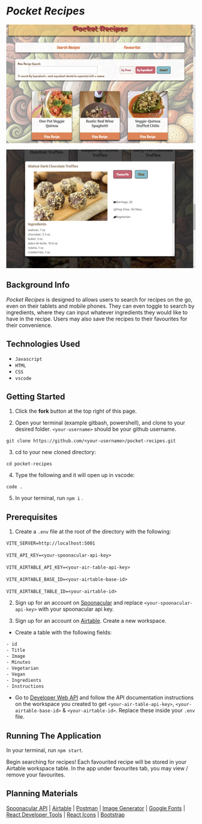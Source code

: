 # _Pocket Recipes_

![App Screenshot](/public/app-front.jpg)

![Recipe Modal](/public/Modal.jpg)

## Background Info

_Pocket Recipes_ is designed to allows users to search for recipes on the go, even on their tablets and mobile phones. They can even toggle to search by ingredients, where they can input whatever ingredients they would like to have in the recipe. Users may also save the recipes to their favourites for their convenience.

## Technologies Used

- `Javascript`
- `HTML`
- `CSS`
- `vscode`

## Getting Started

1. Click the **fork** button at the top right of this page.

2. Open your terminal (example gitbash, powershell), and clone to your desired folder.
   `<your-username>` should be your github username.

```
git clone https://github.com/<your-username>/pocket-recipes.git
```

3. cd to your new cloned directory:

```
cd pocket-recipes
```

4. Type the following and it will open up in vscode:

```
code .
```

5. In your terminal, run `npm i` .

## Prerequisites

1. Create a `.env` file at the root of the directory with the following:

```
VITE_SERVER=http://localhost:5001

VITE_API_KEY=<your-spoonacular-api-key>

VITE_AIRTABLE_API_KEY=<your-air-table-api-key>

VITE_AIRTABLE_BASE_ID=<your-airtable-base-id>

VITE_AIRTABLE_TABLE_ID=<your-airtable-id>
```

2. Sign up for an account on [Spoonacular](https://spoonacular.com/food-api) and replace `<your-spoonacular-api-key>` with your spoonacular api key.

3. Sign up for an account on [Airtable](https://airtable.com/). Create a new workspace.

- Create a table with the following fields:

```
- id
- Title
- Image
- Minutes
- Vegetarian
- Vegan
- Ingredients
- Instructions
```

- Go to [Developer Web API](https://airtable.com/developers/web/api/introduction) and follow the API documentation instructions on the workspace you created to get `<your-air-table-api-key>`, `<your-airtable-base-id>` & `<your-airtable-id>`. Replace these inside your `.env` file.

## Running The Application

In your terminal, run `npm start`.

Begin searching for recipes! Each favourited recipe will be stored in your Airtable workspace table. In the app under favourites tab, you may view / remove your favourites.

## Planning Materials

[Spoonacular API](https://spoonacular.com/food-api/) | [Airtable](https://airtable.com/) | [Postman](https://www.postman.com/) | [Image Generator](https://gemini.google.com/app) | [Google Fonts](https://fonts.google.com/selection/embed) | [React Developer Tools](https://react.dev/learn/react-developer-tools) | [React Icons](https://react-icons.github.io/react-icons/) | [Bootstrap](https://getbootstrap.com/)
